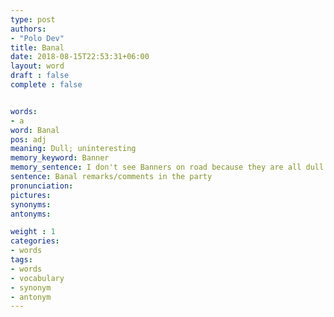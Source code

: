 ```yaml
---
type: post
authors:
- "Polo Dev"
title: Banal
date: 2018-08-15T22:53:31+06:00
layout: word
draft : false
complete : false


words:
- a
word: Banal
pos: adj
meaning: Dull; uninteresting
memory_keyword: Banner
memory_sentence: I don't see Banners on road because they are all dull & uninteresting
sentence: Banal remarks/comments in the party
pronunciation:
pictures:
synonyms:
antonyms:

weight : 1
categories:
- words
tags:
- words
- vocabulary
- synonym
- antonym
---
```

